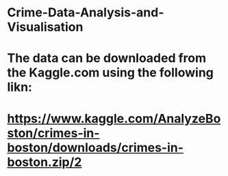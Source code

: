 # Crime-Data-Analysis-and-Visualisation
# The data can be downloaded from the Kaggle.com using the following likn:
# https://www.kaggle.com/AnalyzeBoston/crimes-in-boston/downloads/crimes-in-boston.zip/2

